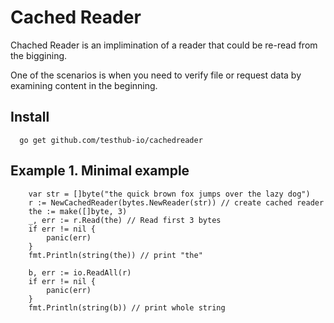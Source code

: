 # Cached Reader
Chached Reader is an implimination of a reader that could be re-read from the biggining. 

One of the scenarios is when you need to verify file or request data by examining content in the beginning. 

## Install 
``` 
  go get github.com/testhub-io/cachedreader
```

## Example 1. Minimal example 

``` golang
	var str = []byte("the quick brown fox jumps over the lazy dog")
	r := NewCachedReader(bytes.NewReader(str)) // create cached reader
	the := make([]byte, 3)
	_, err := r.Read(the) // Read first 3 bytes
	if err != nil {
		panic(err)
	}
	fmt.Println(string(the)) // print "the"

	b, err := io.ReadAll(r)
	if err != nil {
		panic(err)
	}
	fmt.Println(string(b)) // print whole string

```

